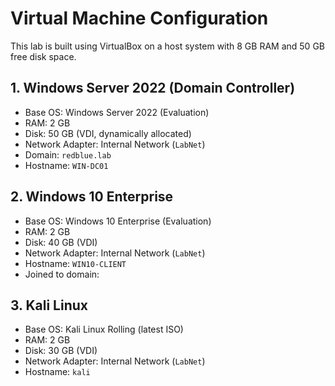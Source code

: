 # Virtual Machine Configuration

This lab is built using VirtualBox on a host system with 8 GB RAM and 50 GB free disk space.

## 1. Windows Server 2022 (Domain Controller)
- Base OS: Windows Server 2022 (Evaluation)
- RAM: 2 GB
- Disk: 50 GB (VDI, dynamically allocated)
- Network Adapter: Internal Network (`LabNet`)
- Domain: `redblue.lab`
- Hostname: `WIN-DC01`

## 2. Windows 10 Enterprise
- Base OS: Windows 10 Enterprise (Evaluation)
- RAM: 2 GB
- Disk: 40 GB (VDI)
- Network Adapter: Internal Network (`LabNet`)
- Hostname: `WIN10-CLIENT`
- Joined to domain: 

## 3. Kali Linux
- Base OS: Kali Linux Rolling (latest ISO)
- RAM: 2 GB
- Disk: 30 GB (VDI)
- Network Adapter: Internal Network (`LabNet`)
- Hostname: `kali`
